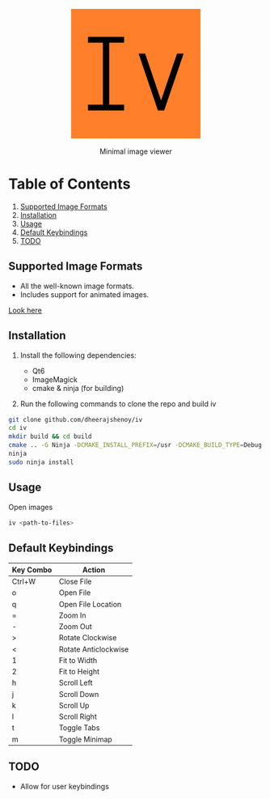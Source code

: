 <p align="center"><img src="resources/icons/hicolor/256x256/apps/iv.png"></p>
<p align="center">Minimal image viewer</p>

# Table of Contents

1. [Supported Image Formats](#supported-image-formats)
2. [Installation](#installation)
3. [Usage](#usage)
4. [Default Keybindings](#default-keybindings)
5. [TODO](#todo)

## Supported Image Formats

+ All the well-known image formats.
+ Includes support for animated images.

[Look here](https://imagemagick.org/script/formats.php#supported)

## Installation

1. Install the following dependencies:

    - Qt6
    - ImageMagick
    - cmake & ninja (for building)

2. Run the following commands to clone the repo and build iv

```bash
git clone github.com/dheerajshenoy/iv
cd iv
mkdir build && cd build
cmake .. -G Ninja -DCMAKE_INSTALL_PREFIX=/usr -DCMAKE_BUILD_TYPE=Debug
ninja
sudo ninja install
```

## Usage

Open images

```bash
iv <path-to-files>
```

## Default Keybindings

| Key Combo | Action              |
|-----------|---------------------|
| Ctrl+W    | Close File          |
| o         | Open File           |
| q         | Open File Location  |
| =         | Zoom In             |
| -         | Zoom Out            |
| >         | Rotate Clockwise    |
| <         | Rotate Anticlockwise|
| 1         | Fit to Width        |
| 2         | Fit to Height       |
| h         | Scroll Left         |
| j         | Scroll Down         |
| k         | Scroll Up           |
| l         | Scroll Right        |
| t         | Toggle Tabs         |
| m         | Toggle Minimap      |

## TODO

- Allow for user keybindings
